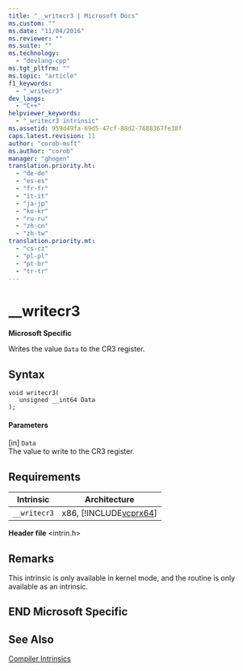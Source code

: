 ```yaml
---
title: "__writecr3 | Microsoft Docs"
ms.custom: ""
ms.date: "11/04/2016"
ms.reviewer: ""
ms.suite: ""
ms.technology: 
  - "devlang-cpp"
ms.tgt_pltfrm: ""
ms.topic: "article"
f1_keywords: 
  - "_writecr3"
dev_langs: 
  - "C++"
helpviewer_keywords: 
  - "_writecr3 intrinsic"
ms.assetid: 959d49fa-69d5-47cf-88d2-7688367fe38f
caps.latest.revision: 11
author: "corob-msft"
ms.author: "corob"
manager: "ghogen"
translation.priority.ht: 
  - "de-de"
  - "es-es"
  - "fr-fr"
  - "it-it"
  - "ja-jp"
  - "ko-kr"
  - "ru-ru"
  - "zh-cn"
  - "zh-tw"
translation.priority.mt: 
  - "cs-cz"
  - "pl-pl"
  - "pt-br"
  - "tr-tr"
---
```

# __writecr3
**Microsoft Specific**  
  
 Writes the value `Data` to the CR3 register.  
  
## Syntax  
  
```  
void writecr3(   
   unsigned __int64 Data   
);  
```  
  
#### Parameters  
 [in] `Data`  
 The value to write to the CR3 register.  
  
## Requirements  
  
|Intrinsic|Architecture|  
|---------------|------------------|  
|`__writecr3`|x86, [!INCLUDE[vcprx64](../assembler/inline/includes/vcprx64_md.md)]|  
  
 **Header file** \<intrin.h>  
  
## Remarks  
 This intrinsic is only available in kernel mode, and the routine is only available as an intrinsic.  
  
## END Microsoft Specific  
  
## See Also  
 [Compiler Intrinsics](../intrinsics/compiler-intrinsics.md)